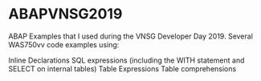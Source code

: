 # ABAPVNSG2019
ABAP
Examples that I used during the VNSG Developer Day 2019. Several WAS750vv code examples using:

Inline Declarations
SQL expressions (including the WITH statement and SELECT on internal tables)
Table Expressions
Table comprehensions
